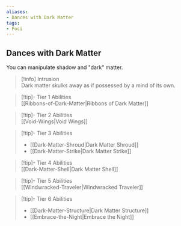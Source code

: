 ```yaml
---
aliases:
- Dances with Dark Matter
tags:
- Foci
---
```


  
## Dances with Dark Matter  
You can manipulate shadow and "dark" matter.  
 >[!info] Intrusion  
>Dark matter skulks away as if possessed by a mind of its own.   

>[!tip]- Tier 1 Abilities  
>[[Ribbons-of-Dark-Matter|Ribbons of Dark Matter]]  

>[!tip]- Tier 2 Abilities  
>[[Void-Wings|Void Wings]]  

>[!tip]- Tier 3 Abilities  
>- [[Dark-Matter-Shroud|Dark Matter Shroud]]  
>- [[Dark-Matter-Strike|Dark Matter Strike]]  

>[!tip]- Tier 4 Abilities  
>[[Dark-Matter-Shell|Dark Matter Shell]]  

>[!tip]- Tier 5 Abilities  
>[[Windwracked-Traveler|Windwracked Traveler]]  

>[!tip]- Tier 6 Abilities  
>- [[Dark-Matter-Structure|Dark Matter Structure]]  
>- [[Embrace-the-Night|Embrace the Night]]